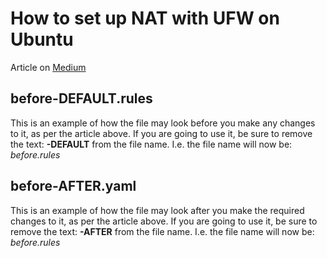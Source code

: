 # How to set up NAT with UFW on Ubuntu

Article on [Medium](https://medium.com/@nineties.style/how-to-set-up-nat-with-ufw-on-ubuntu-c2d566f5ad79)

## before-DEFAULT.rules

This is an example of how the file may look before you make any changes to it, as per the article above. If you are going to use it, be sure to remove the text: **-DEFAULT** from the file name. I.e. the file name will now be: *before.rules*

## before-AFTER.yaml

This is an example of how the file may look after you make the required changes to it, as per the article above. If you are going to use it, be sure to remove the text: **-AFTER** from the file name. I.e. the file name will now be: *before.rules*
